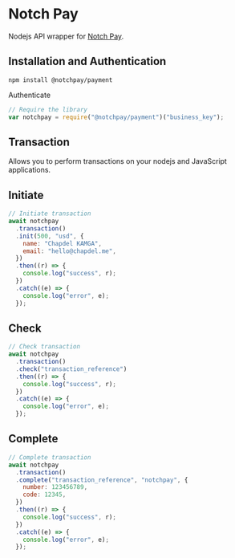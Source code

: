 # Notch Pay

Nodejs API wrapper for [Notch Pay](https://notchpay.co/).

## Installation and Authentication

```
npm install @notchpay/payment
```

Authenticate

```js
// Require the library
var notchpay = require("@notchpay/payment")("business_key");
```

## Transaction

Allows you to perform transactions on your nodejs and JavaScript applications.

## Initiate

```js
// Initiate transaction
await notchpay
  .transaction()
  .init(500, "usd", {
    name: "Chapdel KAMGA",
    email: "hello@chapdel.me",
  })
  .then((r) => {
    console.log("success", r);
  })
  .catch((e) => {
    console.log("error", e);
  });
```

## Check

```js
// Check transaction
await notchpay
  .transaction()
  .check("transaction_reference")
  .then((r) => {
    console.log("success", r);
  })
  .catch((e) => {
    console.log("error", e);
  });
```

## Complete

```js
// Complete transaction
await notchpay
  .transaction()
  .complete("transaction_reference", "notchpay", {
    number: 123456789,
    code: 12345,
  })
  .then((r) => {
    console.log("success", r);
  })
  .catch((e) => {
    console.log("error", e);
  });
```
